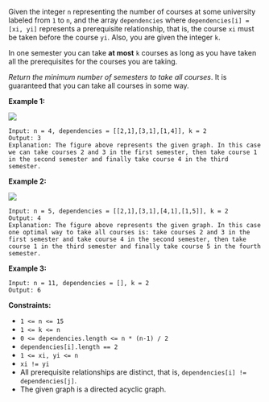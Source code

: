 Given the integer `n` representing the number of courses at some university
labeled from `1` to `n`, and the array `dependencies` where `dependencies[i] =
[xi, yi]` represents a prerequisite relationship, that is, the course `xi`
must be taken before the course `yi`. Also, you are given the integer `k`.

In one semester you can take **at most** `k` courses as long as you have taken
all the prerequisites for the courses you are taking.

_Return the minimum number of semesters to take all courses_. It is guaranteed
that you can take all courses in some way.



**Example 1:**

**![](https://assets.leetcode.com/uploads/2020/05/22/leetcode_parallel_courses_1.png)**

    
    
    Input: n = 4, dependencies = [[2,1],[3,1],[1,4]], k = 2
    Output: 3 
    Explanation: The figure above represents the given graph. In this case we can take courses 2 and 3 in the first semester, then take course 1 in the second semester and finally take course 4 in the third semester.
    

**Example 2:**

**![](https://assets.leetcode.com/uploads/2020/05/22/leetcode_parallel_courses_2.png)**

    
    
    Input: n = 5, dependencies = [[2,1],[3,1],[4,1],[1,5]], k = 2
    Output: 4 
    Explanation: The figure above represents the given graph. In this case one optimal way to take all courses is: take courses 2 and 3 in the first semester and take course 4 in the second semester, then take course 1 in the third semester and finally take course 5 in the fourth semester.
    

**Example 3:**

    
    
    Input: n = 11, dependencies = [], k = 2
    Output: 6
    



**Constraints:**

  * `1 <= n <= 15`
  * `1 <= k <= n`
  * `0 <= dependencies.length <= n * (n-1) / 2`
  * `dependencies[i].length == 2`
  * `1 <= xi, yi <= n`
  * `xi != yi`
  * All prerequisite relationships are distinct, that is, `dependencies[i] != dependencies[j]`.
  * The given graph is a directed acyclic graph.

